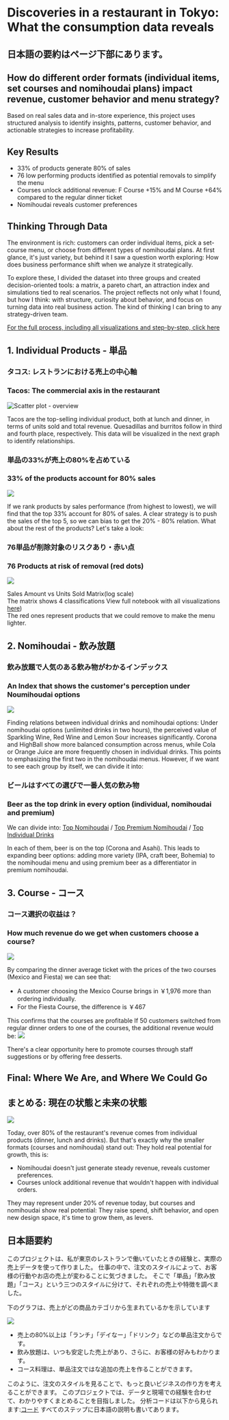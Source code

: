 # Discoveries in a restaurant in Tokyo: What the consumption data reveals 
## 日本語の要約はページ下部にあります。
## How do different order formats (individual items, set courses and nomihoudai plans) impact revenue, customer behavior and menu strategy? 
Based on real sales data and in-store experience, this project uses structured analysis to identify insights, patterns, customer behavior, and actionable strategies to increase profitability.
## Key Results
- 33% of products generate 80% of sales
- 76 low performing products identified as potential removals to simplify the menu
- Courses unlock additional revenue: F Course +15% and M Course +64% compared to the regular dinner ticket
- Nomihoudai reveals customer preferences
## Thinking Through Data
The environment is rich: customers can order individual items, pick a set-course menu, or choose from different types of nomihoudai plans.
At first glance, it's just variety, but behind it I saw a question worth exploring: 
How does business performance shift when we analyze it strategically.

To explore these, I divided the dataset into three groups and created decision-oriented tools: a matrix, a pareto chart, an attraction index and simulations tied to real scenarios.
The project reflects not only what I found, but how I think: with structure, curiosity about behavior, and focus on turning data into real business action.
The kind of thinking I can bring to any strategy-driven team.

[For the full process, including all visualizations and step-by-step, click here](https://github.com/aldo-222/Restaurant-Data-Analysis-Tokyo/blob/main/notebooks/final_integrated_version.ipynb)
## 1. Individual Products - 単品
### タコス: レストランにおける売上の中心軸
### Tacos: The commercial axis in the restaurant
![Scatter plot - overview](images/overview.png)

Tacos are the top-selling individual product, both at lunch and dinner, in terms of units sold and total revenue. Quesadillas and burritos follow in third and fourth place, respectively. This data will be visualized in the next graph to identify relationships.
### 単品の33%が売上の80%を占めている
### 33% of the products account for 80% sales  
![](images/pareto.png)

If we rank products by sales performance (from highest to lowest), we will find that the top 33% account for 80% of sales.
A clear strategy is to push the sales of the top 5, so we can bias to get the 20% - 80% relation.
What about the rest of the products? Let's take a look:
### 76単品が削除対象のリスクあり・赤い点
### 76 Products at risk of removal (red dots)
![](images/log.png)

Sales Amount vs Units Sold Matrix(log scale)  
The matrix shows 4 classifications 
View full notebook with all visualizations [here](https://github.com/aldo-222/Restaurant-Data-Analysis-Tokyo/blob/main/notebooks/final_integrated_version.ipynb))  
The red ones represent products that we could remove to make the menu lighter.
## 2. Nomihoudai - 飲み放題 
### 飲み放題で人気のある飲み物がわかるインデックス
### An Index that shows the customer's perception under Noumihoudai options
![](images/index.png)

Finding relations between individual drinks and nomihoudai options: Under nomihoudai options (unlimited drinks in two hours), the perceived value of Sparkling Wine, Red Wine and Lemon Sour increases significantly. Corona and HighBall show more balanced consumption across menus, while Cola or Orange Juice are more frequently chosen in individual drinks.
This points to emphasizing the first two in the nomihoudai menus.
However, if we want to see each group by itself, we can divide it into: 
### ビールはすべての選びで一番人気の飲み物
### Beer as the top drink in every option (individual, nomihoudai and premium)
We can divide into: [Top Nomihoudai](https://github.com/aldo-222/Restaurant-Data-Analysis-Tokyo/blob/main/images/heat_nomihoudai.png) / [Top Premium Nomihoudai](https://github.com/aldo-222/Restaurant-Data-Analysis-Tokyo/blob/main/images/heat_premium.png) / [Top Individual Drinks](https://github.com/aldo-222/Restaurant-Data-Analysis-Tokyo/blob/main/images/heat_individual.png)

In each of them, beer is on the top (Corona and Asahi). 
This leads to expanding beer options: adding more variety (IPA, craft beer, Bohemia) to the nomihoudai menu and using premium beer as a differentiator in premium nomihoudai.
## 3. Course - コース
### コース選択の収益は？
### How much revenue do we get when customers choose a course?
![](images/courses_ticket.png)

By comparing the dinner average ticket with the prices of the two courses (Mexico and Fiesta) we can see that: 
- A customer choosing the Mexico Course brings in ￥1,976 more than ordering individually.
- For the Fiesta Course, the difference is ￥467

This confirms that the courses are profitable
If 50 customers switched from regular dinner orders to one of the courses, the additional revenue would be:
![](images/simulation.png)

There's a clear opportunity here to promote courses through staff suggestions or by offering free desserts.

## Final: Where We Are, and Where We Could Go
## まとめる: 現在の状態と未来の状態
![](images/restaurantdata.png)

Today, over 80% of the restaurant's revenue comes from individual products (dinner, lunch and drinks). But that's exactly why the smaller formats (courses and nomihoudai) stand out: They hold real potential for growth, this is:
- Nomihoudai doesn't just generate steady revenue, reveals customer preferences.
- Courses unlock additional revenue that wouldn't happen with individual orders.  

They may represent under 20% of revenue today, but courses and nomihoudai show real potential: They raise spend, shift behavior, and open new design space, it's time to grow them, as levers.

## 日本語要約

このプロジェクトは、私が東京のレストランで働いていたときの経験と、実際の売上データを使って作りました。
仕事の中で、注文のスタイルによって、お客様の行動やお店の売上が変わることに気づきました。
そこで「単品」「飲み放題」「コース」という三つのスタイルに分けて、それぞれの売上や特徴を調べました。

下のグラフは、売上がどの商品カテゴリから生まれているかを示しています

![](images/restaurantdata.png)
- 売上の80%以上は「ランチ」「デイなー」「ドリンク」などの単品注文からです。
- 飲み放題は、いつも安定した売上があり、さらに、お客様の好みもわかります。
- コース料理は、単品注文ではな追加の売上を作ることができます。  

このように、注文のスタイルを見ることで、もっと良いビジネスの作り方を考えることができます。
このプロジェクトでは、データと現場での経験を合わせて、わかりやすくまとめることを目指しました。
分析コードは以下から見られます:[コード](https://github.com/aldo-222/Restaurant-Data-Analysis-Tokyo/blob/main/notebooks/final_integrated_version.ipynb)
すべてのステップに日本語の説明も書いてあります。
